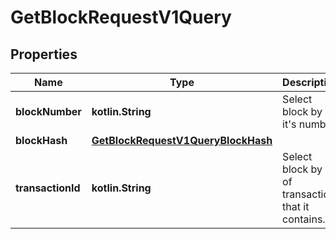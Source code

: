 
# GetBlockRequestV1Query

## Properties
Name | Type | Description | Notes
------------ | ------------- | ------------- | -------------
**blockNumber** | **kotlin.String** | Select block by it&#39;s number. |  [optional]
**blockHash** | [**GetBlockRequestV1QueryBlockHash**](GetBlockRequestV1QueryBlockHash.md) |  |  [optional]
**transactionId** | **kotlin.String** | Select block by id of transaction that it contains. |  [optional]



